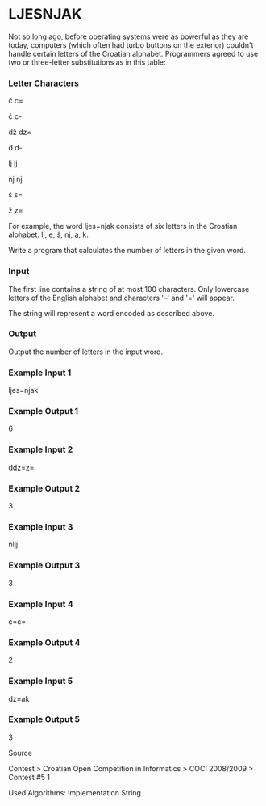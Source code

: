 # LJESNJAK

Not so long ago, before operating systems were as powerful as they are today, computers (which often had turbo buttons on the exterior) couldn't handle certain letters of the Croatian alphabet. Programmers agreed to use two or three-letter substitutions as in this table:

### Letter	Characters

  č         c=
  
  ć         c-
  
  dž        dz=
  
  đ	        d-
  
  lj	      lj
  
  nj	      nj
  
  š	        s=
  
  ž	        z=
  
For example, the word ljes=njak consists of six letters in the Croatian alphabet: lj, e, š, nj, a, k. 

Write a program that calculates the number of letters in the given word. 

### Input

The first line contains a string of at most 100 characters. Only lowercase letters of the English alphabet and characters '–' and '=' will appear. 

The string will represent a word encoded as described above. 

### Output

Output the number of letters in the input word. 

 

### Example Input 1

ljes=njak

### Example Output 1 

6

### Example Input 2 

ddz=z=

### Example Output 2 

3

### Example Input 3 

nljj

### Example Output 3 

3

### Example Input 4 

c=c=

### Example Output 4 

2

### Example Input 5 

dz=ak

### Example Output 5 

3

Source

Contest > Croatian Open Competition in Informatics > COCI 2008/2009 > Contest #5 1

Used Algorithms:
Implementation
String
